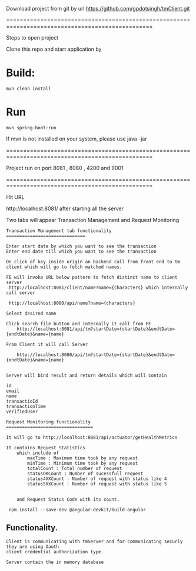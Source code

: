 Download project from git by url https://github.com/gpdotsingh/tmClient.git 	

=================================================================================================

Steps to open project 
	
	
Clone this repo and start application by


# Build:

    mvn clean install 

# Run

    mvn spring-boot:run
If mvn is not installed on your system, please use java -jar 
	
=================================================================================================

Project run on port 8081 , 8080 , 4200 and 9001 

=================================================================================================


Hit URL 

http://localhost:8081/ after starting all the server 

Two tabs will appear Transaction Management and Request Monitoring

	Transaction Management tab functionality
	==============================
	
	Enter start date by which you want to see the transaction
	Enter end date till which you want to see the transaction
	
	On click of key inside origin an backend call from front end to tm client which will go to fetch matched names.
	
	FE will invoke URL below pattern to fetch distinct name to client server
	 http://localhost:8081/client/name?name={characters} which internally call server
	 
	 http://localhost:8080/api/name?name={characters}
	
	Select desired name
	
	Click search file button and internally it call from FE
	    http://localhost:8081/api/tm?startDate={startDate}&endtDate={endtDate}&name={name} 
	
	From Client it will call Server 
	
		http://localhost:8080/api/tm?startDate={startDate}&endtDate={endtDate}&name={name} 

	
	Server will bind result and return details which will contain 
	
	id
	email
    name
    transactioId
    transactionTime
    verifiedUser
	
	Request Monitoring functionality
	=================================
	
	It will go to http://localhost:8081/api/actuator/getHealthMetrics
	
	It contains Request Statistics
		which include of
			maxTime : Maximum time took by any request
			minTime : Minimum time took by any request
			totalCount : Total number of request
			statusOKCount : Number of sucessfull request
			status4XXCount : Number of request with status like 4
			status5XXCount : Number of request with status like 5
			
			
		and Request Status Code with its count.
		
	 npm install --save-dev @angular-devkit/build-angular	
	 
	 
## Functionality.

    Client is communicating with tmServer and for communicating securly they are using Oauth
    client credential authorization type.
    
    Server contain the in memory database 	 